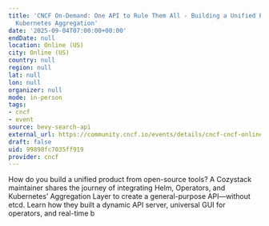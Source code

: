 ```yaml
---
title: 'CNCF On-Demand: One API to Rule Them All - Building a Unified Platform with
  Kubernetes Aggregation'
date: '2025-09-04T07:00:00+00:00'
endDate: null
location: Online (US)
city: Online (US)
country: null
region: null
lat: null
lon: null
organizer: null
mode: in-person
tags:
- cncf
- event
source: bevy-search-api
external_url: https://community.cncf.io/events/details/cncf-cncf-online-programs-presents-cncf-on-demand-one-api-to-rule-them-all-building-a-unified-platform-with-kubernetes-aggregation/
draft: false
uid: 99898fc7035ff919
provider: cncf
---
```

How do you build a unified product from open-source tools? A Cozystack maintainer shares the journey of integrating Helm, Operators, and Kubernetes’ Aggregation Layer to create a general-purpose API—without etcd. Learn how they built a dynamic API server, universal GUI for operators, and real-time b
